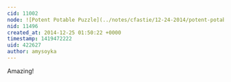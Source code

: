 ```yaml
---
cid: 11002
node: ![Potent Potable Puzzle](../notes/cfastie/12-24-2014/potent-potable-puzzle)
nid: 11496
created_at: 2014-12-25 01:50:22 +0000
timestamp: 1419472222
uid: 422627
author: amysoyka
---
```


Amazing!